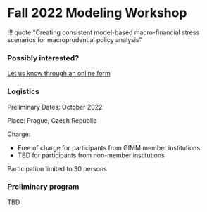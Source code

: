 
# Fall 2022 Modeling Workshop

!!! quote "Creating consistent model-based macro-financial stress scenarios for macroprudential policy analysis"

### Possibly interested?

[Let us know through an online form](https://forms.monday.com/forms/ca9e6c480ec5d2f37aeb7497408d8d4c?r=use1)


### Logistics

Preliminary Dates:  October 2022

Place: Prague, Czech Republic

Charge: 

* Free of charge for participants from GIMM member institutions
* TBD for participants from non-member institutions

Participation limited to 30 persons

### Preliminary program

TBD

